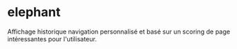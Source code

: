 # elephant
Affichage historique navigation personnalisé et basé sur un scoring de page intéressantes pour l'utilisateur.
